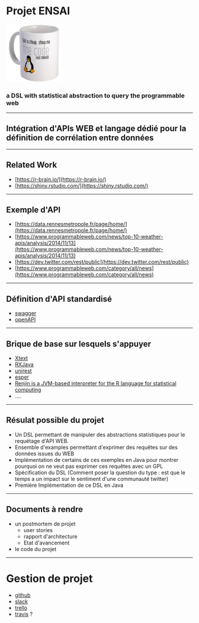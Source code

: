 
# Projet ENSAI


<img src="resources/image_1.jpg" width="30%">

### a DSL with statistical abstraction to query the programmable web

---

## Intégration d'APIs WEB et langage dédié pour la définition de corrélation entre données

---

## Related Work

- [https://r-brain.io/](https://r-brain.io/)
- [https://shiny.rstudio.com/](https://shiny.rstudio.com/)


---
## Exemple d'API

- [https://data.rennesmetropole.fr/page/home/](https://data.rennesmetropole.fr/page/home/)
- [https://www.programmableweb.com/news/top-10-weather-apis/analysis/2014/11/13](https://www.programmableweb.com/news/top-10-weather-apis/analysis/2014/11/13)
- [https://dev.twitter.com/rest/public](https://dev.twitter.com/rest/public)
- [https://www.programmableweb.com/category/all/news](https://www.programmableweb.com/category/all/news)


---
## Définition d'API standardisé
- [swagger](http://swagger.io/)
- [openAPI](https://www.openapis.org/)


---

## Brique de base sur lesquels s'appuyer
- [Xtext](http://www.eclipse.org/Xtext/)
- [RXJava](https://github.com/ReactiveX/RxJava)
- [unirest](http://unirest.io/java.html)
- [esper](http://www.espertech.com/esper/)
- [Renjin is a JVM-based interpreter for the R language for statistical computing](http://www.renjin.org/)
- ....

---

## Résulat possible du projet
- Un DSL permettant de manipuler des abstractions statistiques pour le requétage d'API WEB. 
- Ensemble d'examples permettant d'exprimer des requêtes sur des données issues du WEB
- Implémentation de certains de ces exemples en Java pour montrer pourquoi on ne veut pas exprimer ces requêtes avec un GPL
- Spécification du DSL  (Comment poser la question du type : est que le temps a un impact sur le sentiment d'une communauté twitter)
- Première Implémentation de ce DSL en Java

---

## Documents à rendre
- un postmortem de projet
  - user stories 
  - rapport d'architecture
  - Etat d'avancement
- le code du projet

---

# Gestion de projet

- [github](https://github.com/)
- [slack](https://slack.com/)
- [trello](https://trello.com/)
- [travis](https://travis-ci.org/) ?
